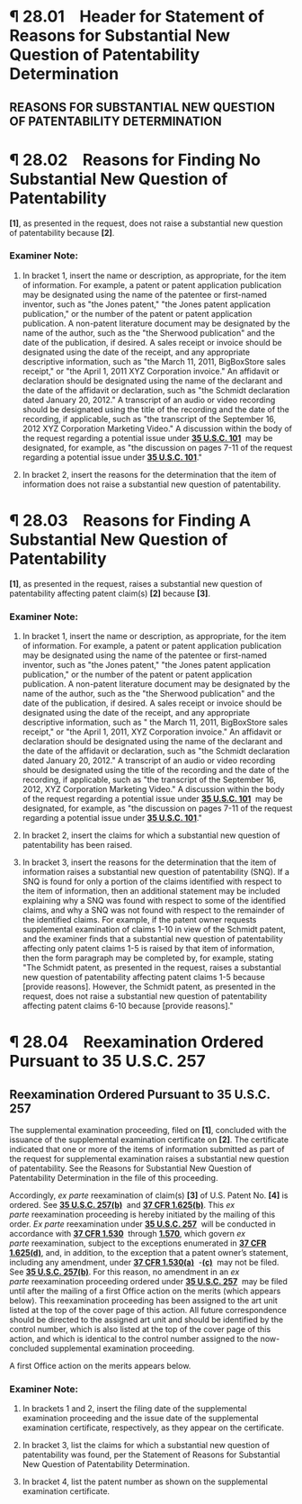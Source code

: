# ¶ 28.01    Header for Statement of Reasons for Substantial New Question of Patentability Determination

## REASONS FOR SUBSTANTIAL NEW QUESTION OF PATENTABILITY DETERMINATION

# ¶ 28.02    Reasons for Finding No Substantial New Question of Patentability

**[1]**, as presented in the request, does not raise a substantial new question of patentability because **[2]**.

### Examiner Note:

1. In bracket 1, insert the name or description, as appropriate, for the item of information. For example, a patent or patent application publication may be designated using the name of the patentee or first-named inventor, such as "the Jones patent," "the Jones patent application publication," or the number of the patent or patent application publication. A non-patent literature document may be designated by the name of the author, such as the "the Sherwood publication" and the date of the publication, if desired. A sales receipt or invoice should be designated using the date of the receipt, and any appropriate descriptive information, such as "the March 11, 2011, BigBoxStore sales receipt," or "the April 1, 2011 XYZ Corporation invoice." An affidavit or declaration should be designated using the name of the declarant and the date of the affidavit or declaration, such as "the Schmidt declaration dated January 20, 2012." A transcript of an audio or video recording should be designated using the title of the recording and the date of the recording, if applicable, such as "the transcript of the September 16, 2012 XYZ Corporation Marketing Video." A discussion within the body of the request regarding a potential issue under **[35 U.S.C. 101](https://mpep.uspto.gov/RDMS/MPEP/print?version=current&href=2800.html#//d0e302376.html)**  may be designated, for example, as "the discussion on pages 7-11 of the request regarding a potential issue under **[35 U.S.C. 101](https://mpep.uspto.gov/RDMS/MPEP/print?version=current&href=2800.html#//d0e302376.html)**."

2. In bracket 2, insert the reasons for the determination that the item of information does not raise a substantial new question of patentability.

# ¶ 28.03    Reasons for Finding A Substantial New Question of Patentability

**[1]**, as presented in the request, raises a substantial new question of patentability affecting patent claim(s) **[2]** because **[3]**.

### Examiner Note:

1. In bracket 1, insert the name or description, as appropriate, for the item of information. For example, a patent or patent application publication may be designated using the name of the patentee or first-named inventor, such as "the Jones patent," "the Jones patent application publication," or the number of the patent or patent application publication. A non-patent literature document may be designated by the name of the author, such as the "the Sherwood publication" and the date of the publication, if desired. A sales receipt or invoice should be designated using the date of the receipt, and any appropriate descriptive information, such as " the March 11, 2011, BigBoxStore sales receipt," or "the April 1, 2011, XYZ Corporation invoice." An affidavit or declaration should be designated using the name of the declarant and the date of the affidavit or declaration, such as "the Schmidt declaration dated January 20, 2012." A transcript of an audio or video recording should be designated using the title of the recording and the date of the recording, if applicable, such as "the transcript of the September 16, 2012, XYZ Corporation Marketing Video." A discussion within the body of the request regarding a potential issue under **[35 U.S.C. 101](https://mpep.uspto.gov/RDMS/MPEP/print?version=current&href=2800.html#//d0e302376.html)**  may be designated, for example, as "the discussion on pages 7-11 of the request regarding a potential issue under **[35 U.S.C. 101](https://mpep.uspto.gov/RDMS/MPEP/print?version=current&href=2800.html#//d0e302376.html)**."

2. In bracket 2, insert the claims for which a substantial new question of patentability has been raised.

3. In bracket 3, insert the reasons for the determination that the item of information raises a substantial new question of patentability (SNQ). If a SNQ is found for only a portion of the claims identified with respect to the item of information, then an additional statement may be included explaining why a SNQ was found with respect to some of the identified claims, and why a SNQ was not found with respect to the remainder of the identified claims. For example, if the patent owner requests supplemental examination of claims 1-10 in view of the Schmidt patent, and the examiner finds that a substantial new question of patentability affecting only patent claims 1-5 is raised by that item of information, then the form paragraph may be completed by, for example, stating "The Schmidt patent, as presented in the request, raises a substantial new question of patentability affecting patent claims 1-5 because [provide reasons]. However, the Schmidt patent, as presented in the request, does not raise a substantial new question of patentability affecting patent claims 6-10 because [provide reasons]."

# ¶ 28.04    Reexamination Ordered Pursuant to 35 U.S.C. 257

## Reexamination Ordered Pursuant to 35 U.S.C. 257

The supplemental examination proceeding, filed on **[1]**, concluded with the issuance of the supplemental examination certificate on **[2]**. The certificate indicated that one or more of the items of information submitted as part of the request for supplemental examination raises a substantial new question of patentability. See the Reasons for Substantial New Question of Patentability Determination in the file of this proceeding.

Accordingly, _ex parte_ reexamination of claim(s) **[3]** of U.S. Patent No. **[4]** is ordered. See **[35 U.S.C. 257(b)](https://mpep.uspto.gov/RDMS/MPEP/print?version=current&href=2800.html#//al_d1b138_208e1_350.html##al_d1d85b_2c07a_1a1)**  and **[37 CFR 1.625(b)](https://mpep.uspto.gov/RDMS/MPEP/print?version=current&href=2800.html#//ar_d1d8b7_28560_c5.html##ar_d1d8bb_146f4_2a9)**. This _ex parte_ reexamination proceeding is hereby initiated by the mailing of this order. _Ex parte_ reexamination under **[35 U.S.C. 257](https://mpep.uspto.gov/RDMS/MPEP/print?version=current&href=2800.html#//al_d1b138_208e1_350.html)**  will be conducted in accordance with **[37 CFR 1.530](https://mpep.uspto.gov/RDMS/MPEP/print?version=current&href=2800.html#//d0e330194.html)**  through **[1.570](https://mpep.uspto.gov/RDMS/MPEP/print?version=current&href=2800.html#//d0e330878.html)**, which govern _ex parte_ reexamination, subject to the exceptions enumerated in **[37 CFR 1.625(d)](https://mpep.uspto.gov/RDMS/MPEP/print?version=current&href=2800.html#//ar_d1d8b7_28560_c5.html##ar_d1d8bb_14842_99)**, and, in addition, to the exception that a patent owner’s statement, including any amendment, under **[37 CFR 1.530(a)](https://mpep.uspto.gov/RDMS/MPEP/print?version=current&href=2800.html#//d0e330194.html##d0e330217)**  -**[(c)](https://mpep.uspto.gov/RDMS/MPEP/print?version=current&href=2800.html#//d0e330194.html##d0e330240)**  may not be filed. See **[35 U.S.C. 257(b)](https://mpep.uspto.gov/RDMS/MPEP/print?version=current&href=2800.html#//al_d1b138_208e1_350.html##al_d1d85b_2c07a_1a1)**. For this reason, no amendment in an _ex parte_ reexamination proceeding ordered under **[35 U.S.C. 257](https://mpep.uspto.gov/RDMS/MPEP/print?version=current&href=2800.html#//al_d1b138_208e1_350.html)**  may be filed until after the mailing of a first Office action on the merits (which appears below). This reexamination proceeding has been assigned to the art unit listed at the top of the cover page of this action. All future correspondence should be directed to the assigned art unit and should be identified by the control number, which is also listed at the top of the cover page of this action, and which is identical to the control number assigned to the now-concluded supplemental examination proceeding.

A first Office action on the merits appears below.

### Examiner Note:

1. In brackets 1 and 2, insert the filing date of the supplemental examination proceeding and the issue date of the supplemental examination certificate, respectively, as they appear on the certificate.

2. In bracket 3, list the claims for which a substantial new question of patentability was found, per the Statement of Reasons for Substantial New Question of Patentability Determination.

3. In bracket 4, list the patent number as shown on the supplemental examination certificate.